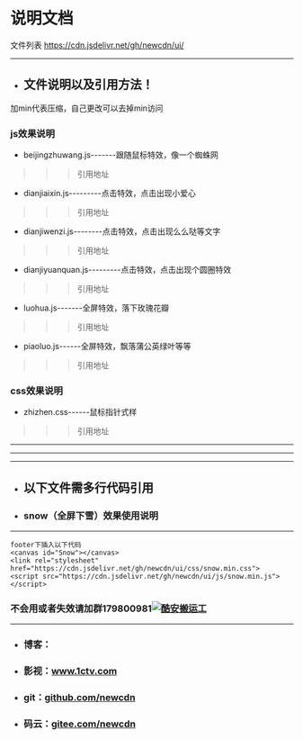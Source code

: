 # 说明文档

文件列表
https://cdn.jsdelivr.net/gh/newcdn/ui/

----

* ## 文件说明以及引用方法！
加min代表压缩，自己更改可以去掉min访问
### js效果说明
* beijingzhuwang.js-------跟随鼠标特效，像一个蜘蛛网
>>>引用地址<script src="https://cdn.jsdelivr.net/gh/newcdn/ui/js/beijingzhuwang.min.js"></script>
* dianjiaixin.js---------点击特效，点击出现小爱心
>>>引用地址<script src="https://cdn.jsdelivr.net/gh/newcdn/ui/dianjiaixin.min.js"></script>
* dianjiwenzi.js--------点击特效，点击出现么么哒等文字
>>>引用地址<script src="https://cdn.jsdelivr.net/gh/newcdn/ui/js/dianjiwenzi.min.js"></script>
* dianjiyuanquan.js---------点击特效，点击出现个圆圈特效
>>>引用地址<script src="https://cdn.jsdelivr.net/gh/newcdn/ui/js/dianjiyuanquan.min.js"></script>
* luohua.js-------全屏特效，落下玫瑰花瓣
>>>引用地址<script src="https://cdn.jsdelivr.net/gh/newcdn/ui/js/luohua.min.js"></script>
* piaoluo.js------全屏特效，飘落蒲公英绿叶等等
>>>引用地址<script src="https://cdn.jsdelivr.net/gh/newcdn/ui/js/piaoluo.min.js"></script>

### css效果说明
* zhizhen.css------鼠标指针式样
>>>引用地址<link rel="stylesheet" href="https://cdn.jsdelivr.net/gh/newcdn/ui/css/zhizhen.min.css">

------
********
------
* ## 以下文件需多行代码引用

* ### snow（全屏下雪）效果使用说明
------
```
footer下插入以下代码
<canvas id="Snow"></canvas>
<link rel="stylesheet" href="https://cdn.jsdelivr.net/gh/newcdn/ui/css/snow.min.css">
<script src="https://cdn.jsdelivr.net/gh/newcdn/ui/js/snow.min.js"></script>
```

### 不会用或者失效请加群179800981<a target="_blank" href="//shang.qq.com/wpa/qunwpa?idkey=51603ad39bf5189e1016a8a01fb65673b576bbaad237e72ea9a0ffc42b806d28"><img border="0" src="//pub.idqqimg.com/wpa/images/group.png" alt="酷安搬运工" title="酷安搬运工"></a>
- - - - - - - - - - - - - - - - 
* ### 博客：
* ### 影视：<a href=//www.1ctv.com target="_blank">www.1ctv.com</a>
* ### git：<a href=//github.com/newcdn target="_blank">github.com/newcdn</a>
* ### 码云：<a href=//gitee.com/newcdn target="_blank">gitee.com/newcdn</a>









